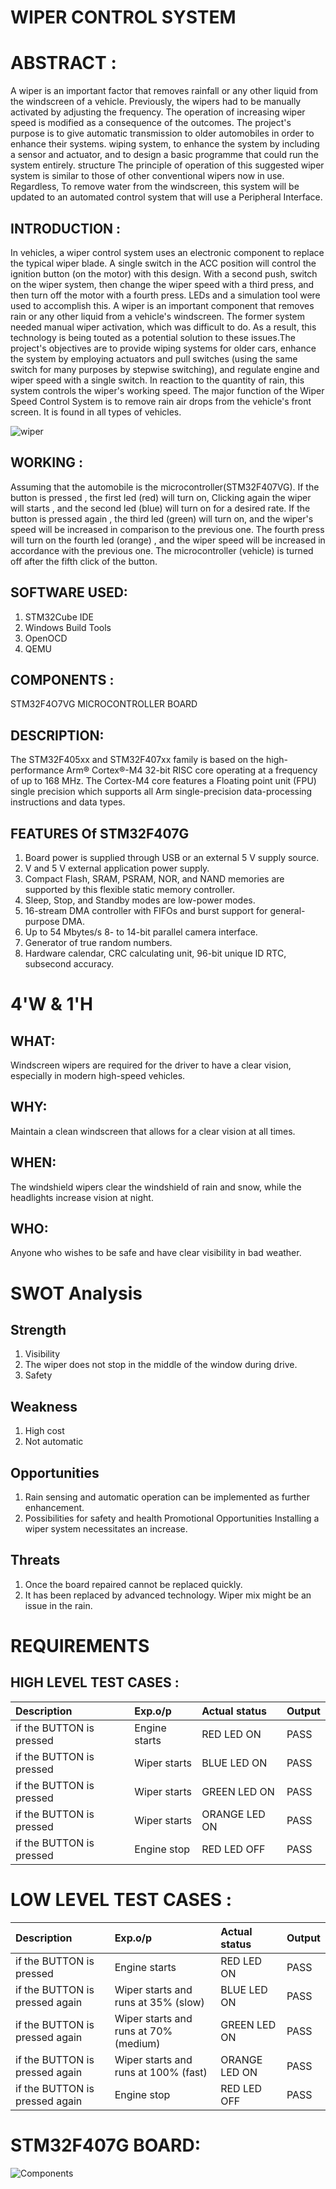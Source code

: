 #     WIPER CONTROL SYSTEM
# ABSTRACT :

A wiper is an important factor that removes rainfall or any other liquid from the windscreen of a vehicle. Previously, the wipers had to be manually activated by adjusting the frequency. The operation of increasing wiper speed is modified as a consequence of the outcomes. The project's purpose is to give automatic transmission to older automobiles in order to enhance their systems. wiping system, to enhance the system by including a sensor and actuator, and to design a basic programme that could run the system entirely. structure The principle of operation of this suggested wiper system is similar to those of other conventional wipers now in use. Regardless, To remove water from the windscreen, this system will be updated to an automated control system that will use a Peripheral Interface.
## INTRODUCTION :
In vehicles, a wiper control system uses an electronic component to replace the typical wiper blade. A single switch in the ACC position will control the ignition button (on the motor) with this design. With a second push, switch on the wiper system, then change the wiper speed with a third press, and then turn off the motor with a fourth press. LEDs and a simulation tool were used to accomplish this. A wiper is an important component that removes rain or any other liquid from a vehicle's windscreen. The former system needed manual wiper activation, which was difficult to do. As a result, this technology is being touted as a potential solution to these issues.The project's objectives are to provide wiping systems for older cars, enhance the system by employing actuators and pull switches (using the same switch for many purposes by stepwise switching), and regulate engine and wiper speed with a single switch. In reaction to the quantity of rain, this system controls the wiper's working speed. The major function of the Wiper Speed Control System is to remove rain air drops from the vehicle's front screen. It is found in all types of vehicles.

![wiper](https://user-images.githubusercontent.com/101053082/168267517-14051f89-f7b7-4a8b-a45e-e13e81693d18.jpg)
## WORKING  :
Assuming that the automobile is the microcontroller(STM32F407VG). If the button is pressed , the first led (red) will turn on, Clicking again the wiper will starts , and the second led (blue) will turn on for a desired rate. If the button is pressed again , the third led (green) will turn on, and the wiper's speed will be increased in comparison to the previous one. The fourth press will turn on the fourth led (orange) , and the wiper speed will be increased in accordance with the previous one. The microcontroller (vehicle) is turned off after the fifth click of the button.
## SOFTWARE USED:
 1. STM32Cube IDE 
 2. Windows Build Tools
 3. OpenOCD
 4. QEMU
## COMPONENTS :
STM32F4O7VG MICROCONTROLLER BOARD
## DESCRIPTION:
The STM32F405xx and STM32F407xx family is based on the high-performance Arm® Cortex®-M4 32-bit RISC core operating at a frequency of up to 168 MHz. The Cortex-M4 core features a Floating point unit (FPU) single precision which supports all Arm single-precision data-processing instructions and data types.
## FEATURES Of STM32F407G
1. Board power is supplied through USB or an external 5 V supply source.
2. V and 5 V external application power supply.
3. Compact Flash, SRAM, PSRAM, NOR, and NAND memories are supported by this flexible static memory controller.
4. Sleep, Stop, and Standby modes are low-power modes.
5. 16-stream DMA controller with FIFOs and burst support for general-purpose DMA.
6. Up to 54 Mbytes/s 8- to 14-bit parallel camera interface.
7. Generator of true random numbers.
8. Hardware calendar, CRC calculating unit, 96-bit unique ID RTC, subsecond accuracy.
# 4'W & 1'H
## WHAT:
Windscreen wipers are required for the driver to have a clear vision, especially in modern high-speed vehicles.
## WHY:
Maintain a clean windscreen that allows for a clear vision at all times.
## WHEN:
The windshield wipers clear the windshield of rain and snow, while the headlights increase vision at night.
## WHO:
Anyone who wishes to be safe and have clear visibility in bad weather.
# SWOT Analysis
## Strength
1. Visibility
2. The wiper does not stop in the middle of the window during drive.
3. Safety
## Weakness
1. High cost
2. Not automatic
## Opportunities
1. Rain sensing and automatic operation can be implemented as further enhancement.
2. Possibilities for safety and health Promotional Opportunities Installing a wiper system necessitates an increase.
## Threats
1. Once the board repaired cannot be replaced quickly.
2. It has been replaced by advanced technology. Wiper mix might be an issue in the rain.
# REQUIREMENTS
##  HIGH LEVEL TEST CASES :

|	Description | Exp.o/p |	Actual status |	Output |
|:-----------------|:----------|:---------------|:----------|
|	 if the BUTTON is pressed	|	Engine starts	|RED LED ON	|PASS|
|	 if the BUTTON is pressed	|	Wiper starts	|BLUE LED ON	|PASS|
|	 if the BUTTON is pressed	|	Wiper starts	|GREEN LED ON	|PASS|
|	 if the BUTTON is pressed	|	Wiper starts	|ORANGE LED ON	|PASS|
|	 if the BUTTON is pressed |	Engine stop	|RED LED OFF	|PASS|





# LOW LEVEL TEST CASES :
|	Description |	Exp.o/p	|Actual status	| Output|
|:-------------|:----------|:----------|:-------|
|	if the BUTTON is pressed      |	Engine starts	| RED LED ON	                                  |PASS|
|	 if the BUTTON is pressed again|		Wiper starts and runs at 35% (slow)	| BLUE LED ON	      |PASS|
|	 if the BUTTON is pressed again|		Wiper starts and runs at 70%	(medium)| GREEN LED ON	      |PASS|
|	 if the BUTTON is pressed again|	Wiper starts and runs at 100% (fast)|ORANGE LED ON	    |PASS|
|	 if the BUTTON is pressed again| Engine stop	| RED LED OFF                                |PASS|
# STM32F407G BOARD:
 ![Components](https://user-images.githubusercontent.com/101053082/168285550-ae60b718-d4e9-4bfe-915d-1ed5ac6d7954.png)

